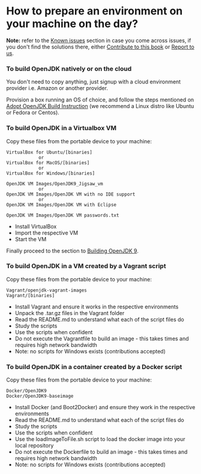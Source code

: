 # How to prepare an environment on your machine on the day?

**Note:** refer to the [Known issues](../known-issues/known_issues.md) section in case you come across issues, if you don't find the solutions there, either [Contribute to this book](../contributors.md) or [Report to us](../feedback.md).

### To build OpenJDK natively or on the cloud
You don't need to copy anything, just signup with a cloud environment provider i.e. Amazon or another provider.

Provision a box running an OS of choice, and follow the steps mentioned on [Adopt OpenJDK Build Instruction](https://java.net/projects/adoptopenjdk/pages/AdoptOpenJDKBuildInstructions) (we recommend a Linux distro like Ubuntu or Fedora or Centos).

###  To build OpenJDK in a Virtualbox VM
Copy these files from the portable device to your machine:
   
    VirtualBox for Ubuntu/[binaries]
                or
    VirtualBox for MacOS/[binaries]
                or    
    VirtualBox for Windows/[binaries]
   
    OpenJDK VM Images/OpenJDK9_Jigsaw_vm
                or    
    OpenJDK VM Images/OpenJDK VM with no IDE support
                or    
    OpenJDK VM Images/OpenJDK VM with Eclipse

    OpenJDK VM Images/OpenJDK VM passwords.txt

- Install VirtualBox
- Import the respective VM
- Start the VM

Finally proceed to the section to [Building OpenJDK 9](../binaries/build_openjdk_9.html).
   
###  To build OpenJDK in a VM created by a Vagrant script
Copy these files from the portable device to your machine:

    Vagrant/openjdk-vagrant-images
    Vagrant/[binaries]

- Install Vagrant and ensure it works in the respective environments
- Unpack the .tar.gz files in the Vagrant folder
- Read the README.md to understand what each of the script files do
- Study the scripts
- Use the scripts when confident
- Do not execute the Vagrantfile to build an image - this takes times and requires high network bandwidth
- Note: no scripts for Windows exists (contributions accepted)
   
### To build OpenJDK in a container created by a Docker script
Copy these files from the portable device to your machine:

    Docker/OpenJDK9
    Docker/OpenJDK9-baseimage

- Install Docker (and Boot2Docker) and ensure they work in the respective environments
- Read the README.md to understand what each of the script files do
- Study the scripts
- Use the scripts when confident
- Use the loadImageToFile.sh script to load the docker image into your local repository
- Do not execute the Dockerfile to build an image - this takes times and requires high network bandwidth
- Note: no scripts for Windows exists (contributions accepted)